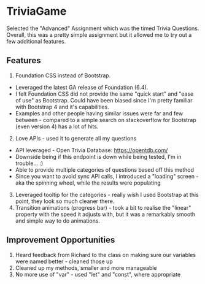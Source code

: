 # TriviaGame

Selected the "Advanced" Assignment which was the timed Trivia Questions. Overall, this was a pretty simple assignment but it allowed me to try out a few additional features.

## Features

1. Foundation CSS instead of Bootstrap.
  * Leveraged the latest GA release of Foundation (6.4).
  * I felt Foundation CSS did not provide the same "quick start" and "ease of use" as Bootstrap. Could have been biased since I'm pretty familiar with Bootstrap 4 and it's capabilities.
  * Examples and other people having similar issues were far and few between - compared to a simple search on stackoverflow for Bootstrap (even version 4) has a lot of hits.
2. Love APIs - used it to generate all my questions
  * API leveraged - Open Trivia Database: https://opentdb.com/
  * Downside being if this endpoint is down while being tested, I'm in trouble... :)
  * Able to provide multiple categories of questions based off this method
  * Since you want to avoid sync API calls, I introduced a "loading" screen - aka the spinning wheel, while the results were populating
3. Leveraged tooltip for the categories - really wish I used Bootstrap at this point, they look so much cleaner there.
4. Transition animations (progress bar) - took a bit to realise the "linear" property with the speed it adjusts with, but it was a remarkably smooth and simple way to do animations.

## Improvement Opportunities

1. Heard feedback from Richard to the class on making sure our variables were named better - cleaned those up
2. Cleaned up my methods, smaller and more manageable
3. No more use of "var" - used "let" and "const", where appropriate